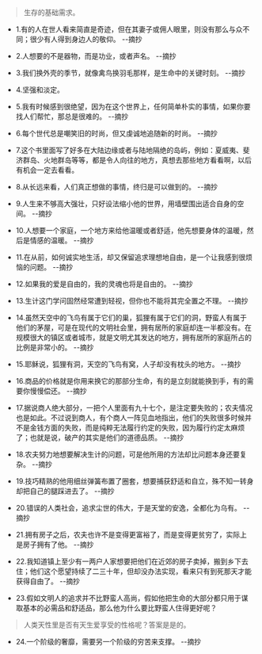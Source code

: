 >生存的基础需求。

- 1.有的人在世人看来简直是奇迹，但在其妻子或佣人眼里，则没有那么与众不同；很少有人得到身边人的敬仰。 --摘抄

- 2.人想要的不是器物，而是功业，或者声名。 --摘抄

- 3.我们换外壳的季节，就像禽鸟换羽毛那样，是生命中的关键时刻。 --摘抄

- 4.坚强和淡定。

- 5.我有时候感到很绝望，因为在这个世界上，任何简单朴实的事情，如果你要找人们帮忙，那总是很难的。 --摘抄

- 6.每个世代总是嘲笑旧的时尚，但又虔诚地追随新的时尚。 --摘抄

- 7.这个书里面写了好多在大陆边缘或者与陆地隔绝的岛屿，例如：夏威夷、斐济群岛、火地群岛等等，都是令人向往的地方，真想去那些地方看看啊，以后有机会一定去看看。

- 8.从长远来看，人们真正想做的事情，终归是可以做到的。 --摘抄

- 9.人生来不够高大强壮，只好设法缩小他的世界，用墙壁围出适合自身的空间。 --摘抄

- 10.人想要一个家庭，一个地方来给他温暖或者舒适，他先想要身体的温暖，然后是情感的温暖。 --摘抄

- 11.在从前，如何诚实地生活，却又保留追求理想地自由，是一个让我感到很烦恼的问题。 --摘抄

- 12.如果我的爱是自由的，我的灵魂也将是自由的。 --摘抄

- 13.生计这门学问固然经常遭到轻视，但你也不能将其完全置之不理。 --摘抄

- 14.虽然天空中的飞鸟有属于它们的巢，狐狸有属于它们的洞，野蛮人有属于他们的茅屋，可是在现代的文明社会里，拥有居所的家庭却连一半都没有。在规模很大的镇区或者城市，就是文明尤其发达的地方，拥有居所的家庭所占的比例是非常小的。 --摘抄

- 15.耶稣说，狐狸有洞，天空的飞鸟有窝，人子却没有枕头的地方。 --摘抄

- 16.商品的价格就是你用来换它的那部分生命，有的是立刻就能换到手，有的需要你慢慢偿还。 --摘抄

- 17.据说商人绝大部分，一把个人里面有九十七个，是注定要失败的；农夫情况也是如此。不过说到商人，有个商人一阵见血地指出，他们的失败很多时候并不是金钱方面的失败，而是纯粹无法履行约定的失败，因为履行约定太麻烦了；也就是说，破产的其实是他们的道德品质。 --摘抄

- 18.农夫努力地想要解决生计的问题，可是他所用的方法却比问题本身还要复杂。 --摘抄

- 19.技巧精熟的他用细丝弹簧布置了圈套，想要捕获舒适和自立，殊不知一转身却把自己的腿踩进去了。 --摘抄

- 20.错误的人类社会，追求尘世的伟大，于是天堂的安逸，全都化为乌有。 --摘抄

- 21.拥有房子之后，农夫也许不是变得更富裕了，而是变得更贫穷了，实际上是房子拥有了他。 --摘抄

- 22.我知道镇上至少有一两户人家想要把他们在近郊的房子卖掉，搬到乡下去住；他们这个愿望持续了二三十年，但却没办法实现，看来只有到死那天才能获得自由了。 --摘抄

- 23.假如文明人的追求并不比野蛮人高尚，假如他把生命的大部分都只用于谋取基本的必需品和舒适品，那么他为什么要比野蛮人住得更好呢？

>人类天性里是否有天生爱享受的性格呢？答案是是的。

- 24.一个阶级的奢靡，需要另一个阶级的穷苦来支撑。 --摘抄
